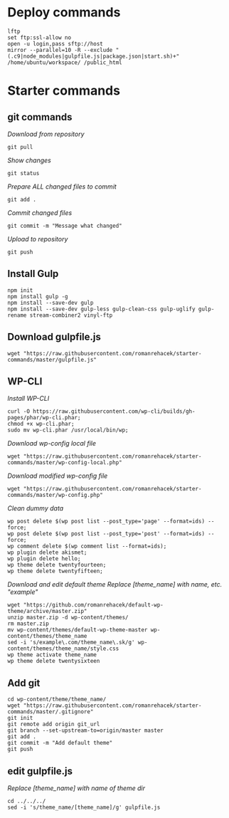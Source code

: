 # Deploy commands
```
lftp
set ftp:ssl-allow no
open -u login,pass sftp://host
mirror --parallel=10 -R --exclude "(.c9|node_modules|gulpfile.js|package.json|start.sh)+" /home/ubuntu/workspace/ /public_html
```


# Starter commands

## git commands
*Download from repository*
```
git pull
```

*Show changes*
```
git status
```

*Prepare ALL changed files to commit*
```
git add .
```

*Commit changed files*
```
git commit -m "Message what changed"
```

*Upload to repository*
```
git push
```

## Install Gulp

```
npm init
npm install gulp -g
npm install --save-dev gulp
npm install --save-dev gulp-less gulp-clean-css gulp-uglify gulp-rename stream-combiner2 vinyl-ftp
```

## Download gulpfile.js

```
wget "https://raw.githubusercontent.com/romanrehacek/starter-commands/master/gulpfile.js"
```

## WP-CLI
*Install WP-CLI*
```
curl -O https://raw.githubusercontent.com/wp-cli/builds/gh-pages/phar/wp-cli.phar;
chmod +x wp-cli.phar; 
sudo mv wp-cli.phar /usr/local/bin/wp;

```

*Download wp-config local file*
```
wget "https://raw.githubusercontent.com/romanrehacek/starter-commands/master/wp-config-local.php"
```

*Download modified wp-config file*
```
wget "https://raw.githubusercontent.com/romanrehacek/starter-commands/master/wp-config.php"
```

*Clean dummy data*
```
wp post delete $(wp post list --post_type='page' --format=ids) --force;
wp post delete $(wp post list --post_type='post' --format=ids) --force;
wp comment delete $(wp comment list --format=ids);
wp plugin delete akismet;
wp plugin delete hello;
wp theme delete twentyfourteen;
wp theme delete twentyfifteen;
```

*Download and edit default theme*
*Replace [theme_name] with name, etc. "example"*
```
wget "https://github.com/romanrehacek/default-wp-theme/archive/master.zip"
unzip master.zip -d wp-content/themes/
rm master.zip
mv wp-content/themes/default-wp-theme-master wp-content/themes/theme_name
sed -i 's/example\.com/theme_name\.sk/g' wp-content/themes/theme_name/style.css
wp theme activate theme_name
wp theme delete twentysixteen
```

## Add git
```
cd wp-content/theme/theme_name/
wget "https://raw.githubusercontent.com/romanrehacek/starter-commands/master/.gitignore"
git init
git remote add origin git_url
git branch --set-upstream-to=origin/master master
git add .
git commit -m "Add default theme"
git push
```

## edit gulpfile.js
*Replace [theme_name] with name of theme dir*
```
cd ../../../
sed -i 's/theme_name/[theme_name]/g' gulpfile.js
```
